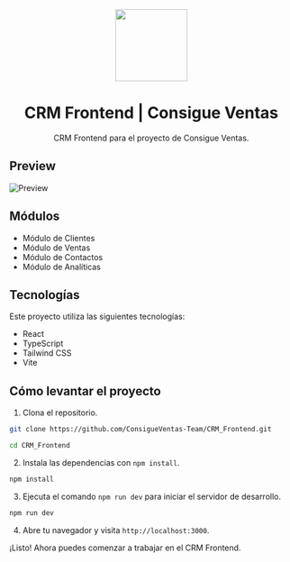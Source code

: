 <div align="center">
    <a href="https://github.com/ConsigueVentas-Team/CRM_Frontend">
      <img src="public/crm-logo.png" width="128px" />
    </a>
    <h1>CRM Frontend | Consigue Ventas</h1>
    <p align="center">
        CRM Frontend para el proyecto de Consigue Ventas.
    </p>
</div>

## Preview  

![Preview](public/crm-preview.png)

## Módulos

- Módulo de Clientes
- Módulo de Ventas
- Módulo de Contactos
- Módulo de Analíticas

## Tecnologías

Este proyecto utiliza las siguientes tecnologías:

- React
- TypeScript
- Tailwind CSS
- Vite

## Cómo levantar el proyecto

1. Clona el repositorio.

```bash
git clone https://github.com/ConsigueVentas-Team/CRM_Frontend.git
```

```bash
cd CRM_Frontend
```

2. Instala las dependencias con `npm install`.

```bash
npm install
```

3. Ejecuta el comando `npm run dev` para iniciar el servidor de desarrollo.

```bash
npm run dev
```

4. Abre tu navegador y visita `http://localhost:3000`.

¡Listo! Ahora puedes comenzar a trabajar en el CRM Frontend.
